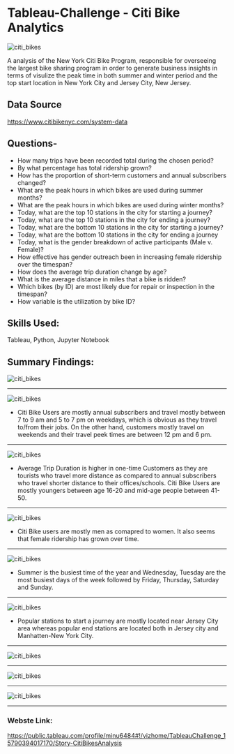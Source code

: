 # Tableau-Challenge - Citi Bike Analytics

![citi_bikes](Images/citi-bike-station-bikes.jpg)

A analysis of the New York Citi Bike Program, responsible for overseeing the largest bike sharing program in order to generate business insights in terms of visulize the peak time in both summer and winter period and the top start location in New York City and Jersey City, New Jersey.

## Data Source
https://www.citibikenyc.com/system-data


## Questions-
- How many trips have been recorded total during the chosen period?
- By what percentage has total ridership grown?
- How has the proportion of short-term customers and annual subscribers changed?
- What are the peak hours in which bikes are used during summer months?
- What are the peak hours in which bikes are used during winter months?
- Today, what are the top 10 stations in the city for starting a journey? 
- Today, what are the top 10 stations in the city for ending a journey? 
- Today, what are the bottom 10 stations in the city for starting a journey? 
- Today, what are the bottom 10 stations in the city for ending a journey 
- Today, what is the gender breakdown of active participants (Male v. Female)?
- How effective has gender outreach been in increasing female ridership over the timespan?
- How does the average trip duration change by age?
- What is the average distance in miles that a bike is ridden?
- Which bikes (by ID) are most likely due for repair or inspection in the timespan?
- How variable is the utilization by bike ID?

## Skills Used:
Tableau, Python, Jupyter Notebook


## Summary Findings:

![citi_bikes](Images/monthly.PNG)

-----

![citi_bikes](Images/user_types.PNG)

- Citi Bike Users are mostly annual subscribers and travel mostly between 7 to 9 am and 5 to 7 pm on weekdays, which is obvious as they travel to/from their jobs. On the other hand, customers mostly travel on weekends and their travel peek times are between 12 pm and 6 pm.

-----

![citi_bikes](Images/avg_trip_duration.PNG)

- Average Trip Duration is higher in one-time Customers as they are tourists who travel more distance as compared to annual subscribers who travel shorter distance to their offices/schools. Citi Bike Users are mostly youngers between age 16-20 and mid-age people between 41-50.

-----

![citi_bikes](Images/gender_distribution.PNG)

- Citi Bike users are mostly men as comapred to women. It also seems that female ridership has grown over time.  

-----

![citi_bikes](Images/peek_hours_days.PNG)

- Summer is the busiest time of the year and Wednesday, Tuesday are the most busiest days of the week followed by Friday, Thursday, Saturday and Sunday.

-----

![citi_bikes](Images/popular_stations.PNG)

- Popular stations to start a journey are mostly located near Jersey City area whereas popular end stations are located both in Jersey city and Manhatten-New York City.

-----

![citi_bikes](Images/stations.PNG)

-----

![citi_bikes](Images/stations_time.PNG)

-----

![citi_bikes](Images/mileage.PNG)

-----


### Webste Link:
https://public.tableau.com/profile/minu6484#!/vizhome/TableauChallenge_15790394017170/Story-CitiBikesAnalysis
